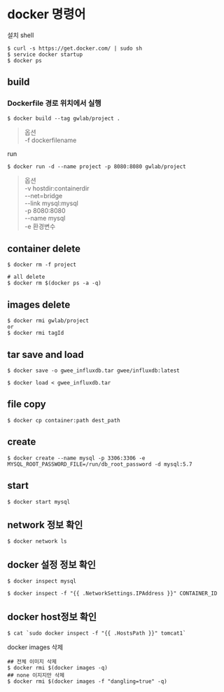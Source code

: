 docker 명령어
=============

설치 shell

```
$ curl -s https://get.docker.com/ | sudo sh
$ service docker startup
$ docker ps
```

build
-----

### Dockerfile 경로 위치에서 실행

```
$ docker build --tag gwlab/project .
```

> 옵션 <br/> -f dockerfilename

run

```
$ docker run -d --name project -p 8080:8080 gwlab/project
```

> 옵션 <br/> -v hostdir:containerdir <br/> --net=bridge<br/> --link mysql:mysql<br/> -p 8080:8080 <br/> --name mysql <br/> -e 환경변수

container delete
----------------

```
$ docker rm -f project

# all delete
$ docker rm $(docker ps -a -q)
```

images delete
-------------

```
$ docker rmi gwlab/project
or
$ docker rmi tagId
```

tar save and load
-----------------

```
$ docker save -o gwee_influxdb.tar gwee/influxdb:latest

$ docker load < gwee_influxdb.tar
```

file copy
---------

```
$ docker cp container:path dest_path
```

create
------

```
$ docker create --name mysql -p 3306:3306 -e MYSQL_ROOT_PASSWORD_FILE=/run/db_root_password -d mysql:5.7
```

start
-----

```
$ docker start mysql
```

network 정보 확인
-----------------

```
$ docker network ls
```

docker 설정 정보 확인
---------------------

```
$ docker inspect mysql

$ docker inspect -f "{{ .NetworkSettings.IPAddress }}" CONTAINER_ID
```

docker host정보 확인
--------------------

```
$ cat `sudo docker inspect -f "{{ .HostsPath }}" tomcat1`
```

docker images 삭제

```
## 전체 이미지 삭제
$ docker rmi $(docker images -q)
## none 이지지만 삭제
$ docker rmi $(docker images -f "dangling=true" -q)
```
